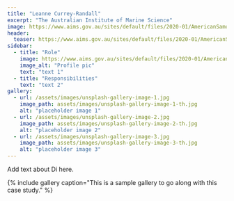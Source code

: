 ```yaml
---
title: "Leanne Currey-Randall"
excerpt: "The Australian Institute of Marine Science"
image: https://www.aims.gov.au/sites/default/files/2020-01/AmericanSamoa_Currey_300px%20profile.jpg
header:
  teaser: https://www.aims.gov.au/sites/default/files/2020-01/AmericanSamoa_Currey_300px%20profile.jpg
sidebar:
  - title: "Role"
    image: https://www.aims.gov.au/sites/default/files/2020-01/AmericanSamoa_Currey_300px%20profile.jpg
    image_alt: "Profile pic"
    text: "text 1"
  - title: "Responsibilities"
    text: "text 2"
gallery:
  - url: /assets/images/unsplash-gallery-image-1.jpg
    image_path: assets/images/unsplash-gallery-image-1-th.jpg
    alt: "placeholder image 1"
  - url: /assets/images/unsplash-gallery-image-2.jpg
    image_path: assets/images/unsplash-gallery-image-2-th.jpg
    alt: "placeholder image 2"
  - url: /assets/images/unsplash-gallery-image-3.jpg
    image_path: assets/images/unsplash-gallery-image-3-th.jpg
    alt: "placeholder image 3"
---
```


Add text about Di here.

{% include gallery caption="This is a sample gallery to go along with this case study." %}
